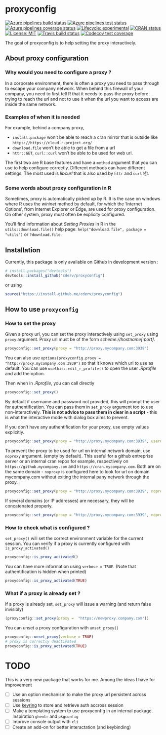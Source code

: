 
<!-- README.md is generated from README.Rmd. Please edit that file -->

# proxyconfig

<!-- badges: start -->

[![Azure pipelines build
status](https://img.shields.io/azure-devops/build/cderv/proxyconfig/2)](https://dev.azure.com/cderv/proxyconfig/_build/latest?definitionId=1&branchName=master)
[![Azure pipelines test
status](https://img.shields.io/azure-devops/tests/cderv/proxyconfig/2?color=brightgreen&compact_message)](https://dev.azure.com/cderv/proxyconfig/_build/latest?definitionId=1&branchName=master)
[![Azure pipelines coverage
status](https://img.shields.io/azure-devops/coverage/cderv/proxyconfig/2)](https://dev.azure.com/cderv/proxyconfig/_build/latest?definitionId=1&branchName=master)
[![Lifecycle:
experimental](https://img.shields.io/badge/lifecycle-experimental-orange.svg)](https://www.tidyverse.org/lifecycle/#experimental)
[![CRAN
status](https://www.r-pkg.org/badges/version/proxyconfig)](https://CRAN.R-project.org/package=proxyconfig)
[![License:
MIT](https://img.shields.io/badge/License-MIT-yellow.svg)](LICENSE.md)
[![Travis build
status](https://travis-ci.com/cderv/proxyconfig.svg?branch=master)](https://travis-ci.com/cderv/proxyconfig)
[![Codecov test
coverage](https://codecov.io/gh/cderv/proxyconfig/branch/master/graph/badge.svg)](https://codecov.io/gh/cderv/proxyconfig?branch=master)
<!-- badges: end -->

The goal of proxyconfig is to help setting the proxy interactively.

## About proxy configuration

### Why would you need to configure a proxy ?

In a corporate environment, there is often a proxy you need to pass
through to escape your company network. When behind this firewall of
your company, you need to first tell R that it needs to pass the proxy
before trying to reach the url and not to use it when the url you want
to access are inside the same network.

### Examples of when it is needed

For example, behind a company proxy,

  - `install.package` won’t be able to reach a cran mirror that is
    outside like `https://https://cloud.r-project.org/`
  - `download.file` won’t be able to get a file from a url
  - `httr::GET`, `curl::curl` won’t be able to be used for web url.

The first two are R base features and have a `method` argument that you
can use to help configure correctly. Different methods can have
different settings. The most used is *libcurl* that is also used by
`httr` and `curl` :package:.

### Some words about proxy configuration in R

Sometimes, proxy is automatically picked up by R. It is the case on
windows where R uses the *wininet* method by default, for which the
‘Internet Options’, from Internet Explorer or Edge, are used for proxy
configuration. On other system, proxy must often be explicity
configured.

You’ll find information about *Setting Proxies* in R in the
`utils::download.file()` help page: `help("download.file", package =
"utils")` or `?download.file`.

## Installation

Currently, this package is only available on Github in development
version :

``` r
# install.packages("devtools")
devtools::install_github("cderv/proxyconfig")
```

or using

``` r
source("https://install-github.me/cderv/proxyconfig")
```

## How to use `proxyconfig`

### How to set the proxy

Given a proxy url, you can set the proxy interactively using `set_proxy`
using `proxy` argument. Proxy url must be of the form
*scheme://hostname\[:port\]*.

``` r
proxyconfig::set_proxy(proxy = "http://proxy.mycompany.com:3939")
```

You can also use `options(proxyconfig.proxy =
"http://proxy.mycompany.com:3939")` so that it knows which url to use as
default. You can use `usethis::edit_r_profile()` to open the user
*.Rprofile* and add the option.

Then when in *.Rprofile*, you can call directly

``` r
proxyconfig::set_proxy()
```

By default if username and password not provided, this will prompt the
user for authentification. You can pass them in `set_proxy` argument too
to use non-interactively. **This is not advice to pass them in clear in
a script** - this is what the interactive mode with dialog box aims to
prevent.

If you don’t have any authentification for your proxy, use empty values
explicitly.

``` r
proxyconfig::set_proxy(proxy = "http://proxy.mycompany.com:3939", username = "", password = "")
```

To prevent the proxy to be used for url on internal network domain, use
`noproxy` argument. (empty by default). This useful for a github
entreprise server or an internal cran repos for example, respectively on
`https://github.mycompany.com` and `https://cran.mycompany.com`. Both
are on the same domain - `noproxy` is configured here to look for url on
domain mycompany.com without exiting the internal pany network through
the proxy.

``` r
proxyconfig::set_proxy(proxy = "http://proxy.mycompany.com:3939", noproxy = ".mycompany.com")
```

If several domains (or IP addresses) are necessary, they will be
concatenated properly.

``` r
proxyconfig::set_proxy(proxy = "http://proxy.mycompany.com:3939", noproxy = c(".mycompany.com", "163.104.50.180"))
```

### How to check what is configured ?

`set_proxy()` will set the correct environment variable for the current
session. You can verify if a proxy is currently configured with
`is_proxy_activated()`

``` r
proxyconfig::is_proxy_activated()
```

You can have more information using `verbose = TRUE`. (Note that
authentification is hidden when printed)

``` r
proxyconfig::is_proxy_activated(TRUE)
```

### What if a proxy is already set ?

If a proxy is already set, `set_proxy` will issue a warning (and return
false invisibly)

``` r
(proxyconfig::set_proxy(proxy =  "https://newproxy.company.com"))
```

You can unset a proxy configuration with `unset_proxy()`

``` r
proxyconfig::unset_proxy(verbose = TRUE)
# proxy is correctly deactivated
proxyconfig::is_proxy_activated(TRUE)
```

# TODO

This is a very new package that works for me. Among the ideas I have for
improvement

  - [ ] Use an option mechanism to make the proxy url persistent across
    sessions
  - [ ] Use [keyring](https://github.com/r-lib/keyring) to store and
    retrieve auth accross session
  - [ ] Make a templating system to use proxyconfig in an internal
    package. Inspiration `ghentr` and `pkgconfig`
  - [ ] Improve console output with `cli`
  - [ ] Create an add-on for better interactation (and keybinding)
